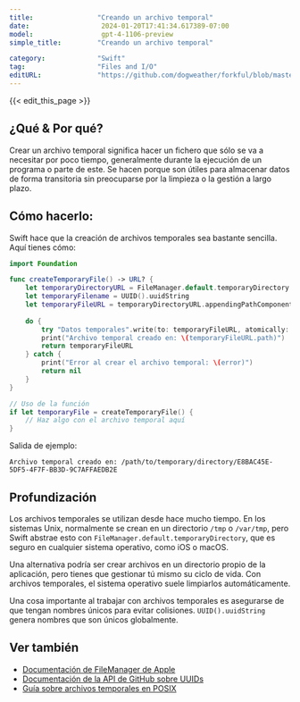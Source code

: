```yaml
---
title:                "Creando un archivo temporal"
date:                  2024-01-20T17:41:34.617389-07:00
model:                 gpt-4-1106-preview
simple_title:         "Creando un archivo temporal"

category:             "Swift"
tag:                  "Files and I/O"
editURL:              "https://github.com/dogweather/forkful/blob/master/content/es/swift/creating-a-temporary-file.md"
---
```


{{< edit_this_page >}}

## ¿Qué & Por qué?
Crear un archivo temporal significa hacer un fichero que sólo se va a necesitar por poco tiempo, generalmente durante la ejecución de un programa o parte de este. Se hacen porque son útiles para almacenar datos de forma transitoria sin preocuparse por la limpieza o la gestión a largo plazo.

## Cómo hacerlo:
Swift hace que la creación de archivos temporales sea bastante sencilla. Aquí tienes cómo:

```Swift
import Foundation

func createTemporaryFile() -> URL? {
    let temporaryDirectoryURL = FileManager.default.temporaryDirectory
    let temporaryFilename = UUID().uuidString
    let temporaryFileURL = temporaryDirectoryURL.appendingPathComponent(temporaryFilename)
    
    do {
        try "Datos temporales".write(to: temporaryFileURL, atomically: true, encoding: .utf8)
        print("Archivo temporal creado en: \(temporaryFileURL.path)")
        return temporaryFileURL
    } catch {
        print("Error al crear el archivo temporal: \(error)")
        return nil
    }
}

// Uso de la función
if let temporaryFile = createTemporaryFile() {
    // Haz algo con el archivo temporal aquí
}
```

Salida de ejemplo:
```
Archivo temporal creado en: /path/to/temporary/directory/E8BAC45E-5DF5-4F7F-BB3D-9C7AFFAEDB2E
```

## Profundización
Los archivos temporales se utilizan desde hace mucho tiempo. En los sistemas Unix, normalmente se crean en un directorio `/tmp` o `/var/tmp`, pero Swift abstrae esto con `FileManager.default.temporaryDirectory`, que es seguro en cualquier sistema operativo, como iOS o macOS.

Una alternativa podría ser crear archivos en un directorio propio de la aplicación, pero tienes que gestionar tú mismo su ciclo de vida. Con archivos temporales, el sistema operativo suele limpiarlos automáticamente.

Una cosa importante al trabajar con archivos temporales es asegurarse de que tengan nombres únicos para evitar colisiones. `UUID().uuidString` genera nombres que son únicos globalmente.

## Ver también

- [Documentación de FileManager de Apple](https://developer.apple.com/documentation/foundation/filemanager)
- [Documentación de la API de GitHub sobre UUIDs](https://developer.apple.com/documentation/foundation/uuid)
- [Guía sobre archivos temporales en POSIX](https://pubs.opengroup.org/onlinepubs/9699919799/basedefs/V1_chap10.html)
